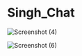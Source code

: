 # Singh_Chat
![Screenshot (4)](https://user-images.githubusercontent.com/45843946/116901144-dd3fee80-ac39-11eb-9e10-403ec4aa90c0.png)

![Screenshot (6)](https://user-images.githubusercontent.com/45843946/116901241-f6489f80-ac39-11eb-89e3-501d7dfd0637.png)
